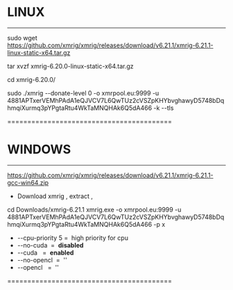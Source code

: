 # **LINUX**
________________________________________





sudo wget https://github.com/xmrig/xmrig/releases/download/v6.21.1/xmrig-6.21.1-linux-static-x64.tar.gz


 tar xvzf xmrig-6.20.0-linux-static-x64.tar.gz



cd xmrig-6.20.0/


sudo ./xmrig --donate-level 0 -o xmrpool.eu:9999 -u 4881APTxerVEMhPAdA1eQJVCV7L6QwTUz2cVSZpKHYbvghawyD5748bDqhmqiXurmq3pYPgtaRtu4WkTaMNQHAk6Q5dA466 -k --tls


=========================================










# **WINDOWS**
________________________________________

https://github.com/xmrig/xmrig/releases/download/v6.21.1/xmrig-6.21.1-gcc-win64.zip
-  Download xmrig , extract , 

cd Downloads/xmrig-6.21.1
 xmrig.exe -o xmrpool.eu:9999 -u 4881APTxerVEMhPAdA1eQJVCV7L6QwTUz2cVSZpKHYbvghawyD5748bDqhmqiXurmq3pYPgtaRtu4WkTaMNQHAk6Q5dA466 -p x  




 

 - --cpu-priority 5&nbsp;=&nbsp; high priority for cpu
 - --no-cuda&nbsp;&nbsp;=&nbsp; **disabled**
 - --cuda&nbsp;&nbsp;&nbsp;=&nbsp;  **enabled**
 - --no-opencl&nbsp;&nbsp;=&nbsp;&nbsp;''
 - --opencl&nbsp;&nbsp;&nbsp;=&nbsp;&nbsp;''



=========================================
